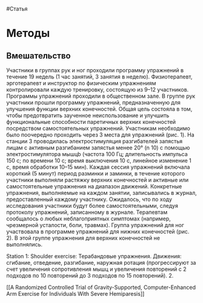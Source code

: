 #Статья 

# Методы

## Вмешательство

Участники в группах рук и ног проходили программу упражнений в течение 19 недель (1 час занятий, 3 занятия в неделю). Физиотерапевт, эрготерапевт и инструктор по физическим упражнениям контролировали каждую тренировку, состоящую из 9–12 участников. Программы упражнений проходили в общественном зале. В группе рук участники прошли программу упражнений, предназначенную для улучшения функции верхних конечностей. Общая цель состояла в том, чтобы предотвратить заученное неиспользование и улучшить функциональные способности паретичных верхних конечностей посредством самостоятельных упражнений. Участникам необходимо было поочередно проходить через 3 места для упражнений (рис. 1). На станции 3 проводилась электростимуляция разгибателей запястья лицам с активным разгибанием запястья менее 20° (n 10) с помощью электростимулятора мышцb (частота 100 Гц; длительность импульса 150 с; по времени 10 с; время выключения 10 с, линейное изменение 1 с, время обработки 10–15 мин). Каждая сессия упражнений включала короткий (5 минут) период разминки и заминки, в течение которого участники выполняли растяжку верхних конечностей и активные или самостоятельные упражнения на диапазон движений. Конкретные упражнения, выполняемые на каждом занятии, записывались в журнал, предоставленный каждому участнику. Ожидалось, что по ходу исследования участники будут более самостоятельными, следуя протоколу упражнений, записанному в журнале. Терапевтам сообщалось о любых неблагоприятных симптомах (например, чрезмерной усталости, боли, травмах). Группа упражнений для ног участвовала в программе упражнений для нижних конечностей (рис. 2). В этой группе упражнения для верхних конечностей не выполнялись.

Station 1: Shoulder exercise: 
Терабандовые упражнения. Движения: сгибание, отведение, разгибание, наружная ротация (прогрессируют за счет увеличения сопротивления мышц и увеличения повторений с 2 ​​подходов по 10 повторений до 3 подходов по 15 повторений).
2. 


[[A Randomized Controlled Trial of Gravity-Supported, Computer-Enhanced Arm Exercise for Individuals With Severe Hemiparesis]]